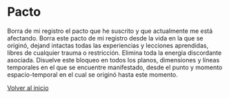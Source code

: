 # Pacto 

Borra de mi registro el pacto que he suscrito y que actualmente me está afectando. Borra este pacto de mi registro desde la vida en la que se originó, dejand intactas todas las experiencias y lecciones aprendidas, libres de cualquier trauma o restricción. Elimina toda la energía discordante asociada. Disuelve este bloqueo en todos los planos, dimensiones y líneas temporales en el que se encuentre manifestado, desde el punto y momento espacio-temporal en el cual se originó hasta este momento.

[Volver al inicio](../index.md)
